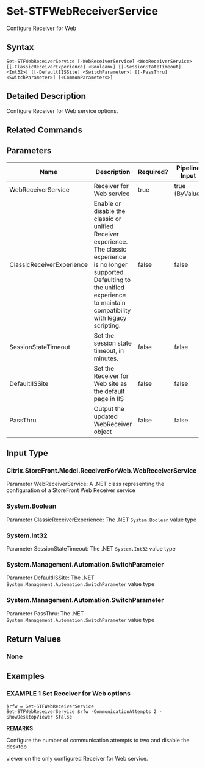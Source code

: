 ﻿# Set-STFWebReceiverService

Configure Receiver for Web

## Syntax

```
Set-STFWebReceiverService [-WebReceiverService] <WebReceiverService> [[-ClassicReceiverExperience] <Boolean>] [[-SessionStateTimeout] <Int32>] [[-DefaultIISSite] <SwitchParameter>] [[-PassThru] <SwitchParameter>] [<CommonParameters>]
```

## Detailed Description

Configure Receiver for Web service options.

## Related Commands


## Parameters

| Name   | Description | Required? | Pipeline Input | Default Value |
| --- | --- | --- | --- | --- |
|WebReceiverService|Receiver for Web service|true|true (ByValue)| |
|ClassicReceiverExperience|Enable or disable the classic or unified Receiver experience. The classic experience is no longer supported. Defaulting to the unified experience to maintain compatibility with legacy scripting.|false|false| |
|SessionStateTimeout|Set the session state timeout, in minutes.|false|false| |
|DefaultIISSite|Set the Receiver for Web site as the default page in IIS|false|false| |
|PassThru|Output the updated WebReceiver object|false|false| |

## Input Type

### Citrix.StoreFront.Model.ReceiverForWeb.WebReceiverService

Parameter WebReceiverService: A .NET class representing the configuration of a StoreFront Web Receiver service

### System.Boolean

Parameter ClassicReceiverExperience: The .NET `System.Boolean` value type

### System.Int32

Parameter SessionStateTimeout: The .NET `System.Int32` value type

### System.Management.Automation.SwitchParameter

Parameter DefaultIISSite: The .NET `System.Management.Automation.SwitchParameter` value type

### System.Management.Automation.SwitchParameter

Parameter PassThru: The .NET `System.Management.Automation.SwitchParameter` value type

## Return Values

### None

## Examples

### EXAMPLE 1 Set Receiver for Web options

```
$rfw = Get-STFWebReceiverService
Set-STFWebReceiverService $rfw -CommunicationAttempts 2 -ShowDesktopViewer $false
```

**REMARKS**

Configure the number of communication attempts to two and disable the desktop 

viewer on the only configured Receiver for Web service.
